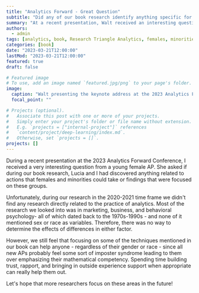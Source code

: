 ```yaml
---
title: "Analytics Forward - Great Question"
subtitle: "Did any of our book research identify anything specific for female and minority APs?"
summary: "At a recent presentation, Walt received an interesting question from a young female AP about what insights they had uncovered related to actions females and minorities could take in practice analytics. Unfortunately, our research didn't reveal anything directly related to this topic as most of the research dated back to the 1970s-1990s and didn't include sex or race as variables. Despite this, we believe focusing on techniques mentioned in their book can help anyone - regardless of gender or race - with imposter syndrome and building trust, rapport, and outside experience support when necessary. Let's hope more researchers look into these areas in the future."
authors:
  - admin
tags: [analytics, book, Research Triangle Analytics, females, minorities]
categories: [book]
date: "2023-03-21T12:00:00"
lastMod: "2023-03-21T12:00:00"
featured: true
draft: false

# Featured image
# To use, add an image named `featured.jpg/png` to your page's folder. 
image:
  caption: "Walt presenting the keynote address at the 2023 Analytics Forward Conference, NC State"
  focal_point: ""

# Projects (optional).
#   Associate this post with one or more of your projects.
#   Simply enter your project's folder or file name without extension.
#   E.g. `projects = ["internal-project"]` references 
#   `content/project/deep-learning/index.md`.
#   Otherwise, set `projects = []`.
projects: []
---
```


During a recent presentation at the 2023 Analytics Forward Conference, I received a very interesting question from a young female AP. She asked if during our book research, Lucia and I had discovered anything related to actions that females and minorities could take or findings that were focused on these groups.

Unfortunately, during our research in the 2020-2021 time frame we didn't find any research directly related to the practice of analytics. Most of the research we looked into was in marketing, business, and behavioral psychology- all of which dated back to the 1970s-1990s - and none of it mentioned sex or race as variables. Therefore, there was no way to determine the effects of differences in either factor.

However, we still feel that focusing on some of the techniques mentioned in our book can help anyone - regardless of their gender or race - since all new APs probably feel some sort of imposter syndrome leading to them over emphasizing their mathematical competency. Spending time building trust, rapport, and bringing in outside experience support when appropriate can really help them out.

Let's hope that more researchers focus on these areas in the future!
